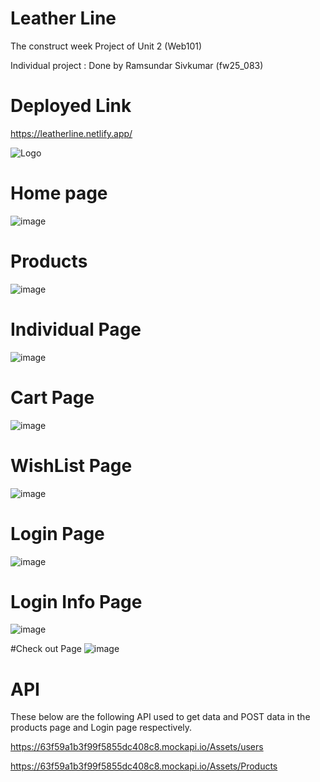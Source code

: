 
# Leather Line

The construct week Project of Unit 2 (Web101)

Individual project : Done by Ramsundar Sivkumar (fw25_083)

# Deployed Link
https://leatherline.netlify.app/

![Logo](https://leatherline.netlify.app/src/images/image__2_-removebg-preview.png)
# Home page
![image](https://user-images.githubusercontent.com/121308432/223104998-978928d6-e71c-4616-9b8f-631267c22a04.png)

# Products

![image](https://user-images.githubusercontent.com/121308432/223107082-4ed377cd-1de3-4ca1-84d9-9b97415ebcab.png)


# Individual Page

![image](https://user-images.githubusercontent.com/121308432/223107186-f89cde6e-1b2c-48ea-8f55-c50181a661d4.png)


# Cart Page

![image](https://user-images.githubusercontent.com/121308432/223107281-356be72c-8214-48c0-a4c6-40c72bf77d99.png)

# WishList Page

![image](https://user-images.githubusercontent.com/121308432/223107479-5ee6a6a6-5d24-4c3f-b5ef-4807a9c9ca93.png)

# Login Page
![image](https://user-images.githubusercontent.com/121308432/223108071-98736988-f454-415a-a7f7-49131a3d657b.png)

# Login Info Page
![image](https://user-images.githubusercontent.com/121308432/223108173-ce472b79-7d1c-4bb7-8aa1-fdf1f3c88190.png)

#Check out Page
![image](https://user-images.githubusercontent.com/121308432/223108261-8be6ea96-a0fb-48de-b4ce-a99b775a0100.png)



# API
These below are the following API used to get data and POST data in the products page and Login page respectively.


https://63f59a1b3f99f5855dc408c8.mockapi.io/Assets/users  


https://63f59a1b3f99f5855dc408c8.mockapi.io/Assets/Products

